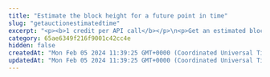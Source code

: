 ```yaml
---
title: "Estimate the block height for a future point in time"
slug: "getauctionestimatedtime"
excerpt: "<p><b>1 credit per API call</b></p>\n<p>Get an estimated block height (number) for some future point in time.</p>\n<p>Note that this API returnes an <b>estimation</b> of what the block height might be and <b>not</b> the exact block height.</p>\n<p>This API is supported for the following blockchains:</p>\n<ul>\n<li>BNB Smart Chain</li>\n<li>Celo</li>\n<li>Ethereum</li>\n<li>Harmony</li>\n<li>Klaytn</li>\n<li>Polygon</li>\n</ul>"
category: 65ae6349f216f9001c42cc4e
hidden: false
createdAt: "Mon Feb 05 2024 11:39:25 GMT+0000 (Coordinated Universal Time)"
updatedAt: "Mon Feb 05 2024 11:39:25 GMT+0000 (Coordinated Universal Time)"
---
```

